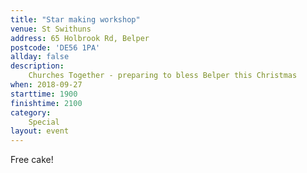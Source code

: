 ```yaml
---
title: "Star making workshop"
venue: St Swithuns
address: 65 Holbrook Rd, Belper
postcode: 'DE56 1PA'
allday: false
description: 
    Churches Together - preparing to bless Belper this Christmas
when: 2018-09-27
starttime: 1900
finishtime: 2100
category:
    Special
layout: event
---
```

Free cake!
